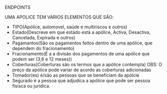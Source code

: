 ENDPOINTS

UMA APOLICE TEM VARIOS ELEMENTOS QUE SÂO:

- TIPO(Apólice, automovel, saúde e multiriscos e outros)
- Estado(Descreve em que estádo está a apólice, Activa, Desactiva, Cancelada, Expirada e outros)
- Pagamantos(São os pagamentos feitos dentro de uma apólice, que dependem do fracionamento)
- Fracionamento(É a a divisão dos pagamentos de uma apólice que podem ser (3,6 e 12 meses))
- Coberturas(Coberturas são os termos que a apólice contempla) OBS: O preço da apólice pode variar de acordo as coberturas adicionadas 
- Tomador(es) é/são as pessoas que se beneficiam da apólcie
- Segurado é a pessoa que adjudica a apólice que pode ser pessoa físisca ou jurídica.



